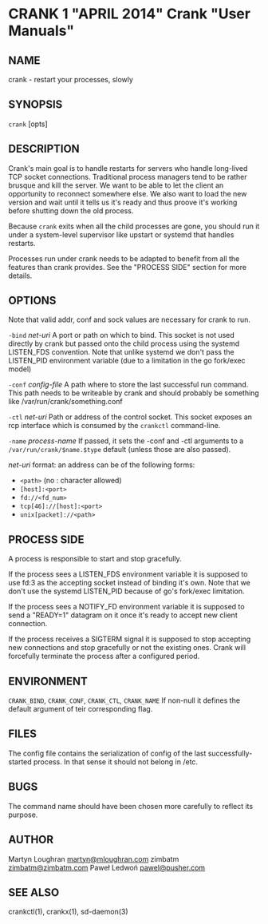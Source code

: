 CRANK 1 "APRIL 2014" Crank "User Manuals"
=========================================

NAME
----

crank - restart your processes, slowly

SYNOPSIS
--------

`crank` [opts]

DESCRIPTION
-----------

Crank's main goal is to handle restarts for servers who handle long-lived TCP
socket connections. Traditional process managers tend to be rather brusque and
kill the server. We want to be able to let the client an opportunity to
reconnect somewhere else. We also want to load the new version and wait until
it tells us it's ready and thus proove it's working before shutting down the
old process.

Because `crank` exits when all the child processes are gone, you should run it
under a system-level supervisor like upstart or systemd that handles restarts.

Processes run under crank needs to be adapted to benefit from all the features
than crank provides. See the "PROCESS SIDE" section for more details.

OPTIONS
-------

Note that valid addr, conf and sock values are necessary for crank to run.

`-bind` *net-uri*
  A port or path on which to bind. This socket is not used directly by crank
  but passed onto the child process using the systemd LISTEN_FDS convention.
  Note that unlike systemd we don't pass the LISTEN_PID environment variable
  (due to a limitation in the go fork/exec model)

`-conf` *config-file*
  A path where to store the last successful run command. This path needs to be
  writeable by crank and should probably be something like
  /var/run/crank/something.conf

`-ctl` *net-uri*
  Path or address of the control socket. This socket exposes an rcp interface
  which is consumed by the `crankctl` command-line.

`-name` *process-name*
  If passed, it sets the -conf and -ctl arguments to
  a `/var/run/crank/$name.$type` default (unless those are also passed).

*net-uri* format: an address can be of the following forms:

* `<path>` (no : character allowed)
* `[host]:<port>`
* `fd://<fd_num>`
* `tcp[46]://[host]:<port>`
* `unix[packet]://<path>`

PROCESS SIDE
------------

A process is responsible to start and stop gracefully.

If the process sees a LISTEN_FDS environment variable it is supposed to use
fd:3 as the accepting socket instead of binding it's own. Note that we don't
use the systemd LISTEN_PID because of go's fork/exec limitation.

If the process sees a NOTIFY_FD environment variable it is supposed to send
a "READY=1" datagram on it once it's ready to accept new client connection.

If the process receives a SIGTERM signal it is supposed to stop accepting new
connections and stop gracefully or not the existing ones. Crank will
forcefully terminate the process after a configured period.

ENVIRONMENT
-----------

`CRANK_BIND`, `CRANK_CONF`, `CRANK_CTL`, `CRANK_NAME`
  If non-null it defines the default argument of teir corresponding flag.

FILES
-----

The config file contains the serialization of config of the last
successfully-started process. In that sense it should not belong in /etc.

BUGS
----

The command name should have been chosen more carefully to reflect its
purpose.

AUTHOR
------

Martyn Loughran <martyn@mloughran.com>
zimbatm <zimbatm@zimbatm.com>
Paweł Ledwoń <pawel@pusher.com>

SEE ALSO
--------

crankctl(1), crankx(1), sd-daemon(3)
